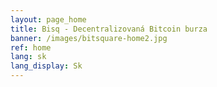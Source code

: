```yaml
---
layout: page_home
title: Bisq - Decentralizovaná Bitcoin burza
banner: /images/bitsquare-home2.jpg
ref: home
lang: sk
lang_display: Sk
---
```

